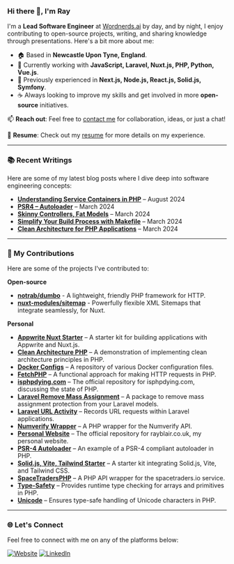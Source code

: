### Hi there 👋, I'm Ray

I'm a **Lead Software Engineer** at [Wordnerds.ai](https://wordnerds.ai) by day, and by night, I enjoy contributing to open-source projects, writing, and sharing knowledge through presentations. Here's a bit more about me:

- 🏠 Based in **Newcastle Upon Tyne, England**.
- 🚀 Currently working with **JavaScript, Laravel, Nuxt.js, PHP, Python, Vue.js**.
- 🐢 Previously experienced in **Next.js, Node.js, React.js, Solid.js, Symfony**.
- ☕ Always looking to improve my skills and get involved in more **open-source** initiatives.

📫 **Reach out**: Feel free to [contact me](https://rayblair.co.uk) for collaboration, ideas, or just a chat!

📝 **Resume**: Check out my [resume](https://github.com/rayblair06/Resume) for more details on my experience.

---

### 📚 Recent Writings

Here are some of my latest blog posts where I dive deep into software engineering concepts:

- **[Understanding Service Containers in PHP](https://github.com/rayblair06/blog/blob/main/service-container.md)** – August 2024
- **[PSR4 – Autoloader](https://github.com/rayblair06/blog/blob/main/psr4-autoloader.md)** – March 2024
- **[Skinny Controllers, Fat Models](https://github.com/rayblair06/blog/blob/main/skinny-controllers-fat-models.md)** – March 2024
- **[Simplify Your Build Process with Makefile](https://github.com/rayblair06/blog/blob/main/make-file.md)** – March 2024
- **[Clean Architecture for PHP Applications](https://github.com/rayblair06/blog/blob/main/clean-architecture.md)** – March 2024

---

### 🚀 My Contributions

Here are some of the projects I've contributed to:

**Open-source**

- **[notrab/dumbo](https://github.com/notrab/dumbo)** - A lightweight, friendly PHP framework for HTTP. 
- **[nuxt-modules/sitemap](https://github.com/nuxt-modules/sitemap)** - Powerfully flexible XML Sitemaps that integrate seamlessly, for Nuxt.

**Personal**

- **[Appwrite Nuxt Starter](https://github.com/rayblair06/starter-for-nuxt)** – A starter kit for building applications with Appwrite and Nuxt.js.
- **[Clean Architecture PHP](https://github.com/rayblair06/clean-architecture-php)** – A demonstration of implementing clean architecture principles in PHP.
- **[Docker Configs](https://github.com/rayblair06/docker-configurations)** – A repository of various Docker configuration files.
- **[FetchPHP](https://github.com/rayblair06/fetch-php)** – A functional approach for making HTTP requests in PHP.
- **[isphpdying.com](https://github.com/rayblair06/isphpdying.com)** – The official repository for isphpdying.com, discussing the state of PHP.
- **[Laravel Remove Mass Assignment](https://github.com/rayblair06/removemassassignment)** – A package to remove mass assignment protection from your Laravel models.
- **[Laravel URL Activity](https://github.com/rayblair06/url-activity)** – Records URL requests within Laravel applications.
- **[Numverify Wrapper](https://github.com/rayblair06/numverifywrapper)** – A PHP wrapper for the Numverify API.
- **[Personal Website](https://github.com/rayblair06/rayblair.co.uk)** – The official repository for rayblair.co.uk, my personal website.
- **[PSR-4 Autoloader](https://github.com/rayblair06/PSR4-Autoloader)** – An example of a PSR-4 compliant autoloader in PHP.
- **[Solid.js, Vite, Tailwind Starter](https://github.com/rayblair06/SolidJS-Vite-Tailwind)** – A starter kit integrating Solid.js, Vite, and Tailwind CSS.
- **[SpaceTradersPHP](https://github.com/rayblair06/SpaceTradersPHP)** – A PHP API wrapper for the spacetraders.io service.
- **[Type-Safety](https://github.com/rayblair06/type-safety)** – Provides runtime type checking for arrays and primitives in PHP.
- **[Unicode](https://github.com/rayblair06/unicode)** – Ensures type-safe handling of Unicode characters in PHP.

---

### 🌐 Let's Connect

Feel free to connect with me on any of the platforms below:

[![Website](https://img.shields.io/badge/website-eeeeee?style=for-the-badge&logo=About.me&logoColor=111111)](https://rayblair.co.uk)
[![LinkedIn](https://img.shields.io/badge/LinkedIn-eeeeee?style=for-the-badge&logo=linkedin&logoColor=111111)](https://www.linkedin.com/in/rayblair06)
